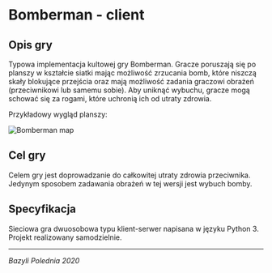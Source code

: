 # Bomberman - client



## Opis gry

Typowa implementacja kultowej gry Bomberman. Gracze poruszają się po planszy w kształcie siatki mając możliwość zrzucania bomb, które niszczą skały blokujące przejścia oraz mają możliwość zadania graczowi obrażeń (przeciwnikowi lub samemu sobie). Aby uniknąć wybuchu, gracze mogą schować się za rogami, które uchronią ich od utraty zdrowia. 

Przykładowy wygląd planszy:

![Bomberman map](https://meetplayer.com/upload/photos/2019/02/Ajoc3LbbeLt9vMFmgGKI_03_a0ef968eb2aa3175b79412bf1e40cd45_image.jpg)

## Cel gry

Celem gry jest doprowadzanie do całkowitej utraty zdrowia przeciwnika. Jedynym sposobem zadawania obrażeń w tej wersji jest wybuch bomby.

## Specyfikacja
Sieciowa gra dwuosobowa typu klient-serwer napisana w języku Python 3. Projekt realizowany samodzielnie.

---
*Bazyli Polednia
2020*